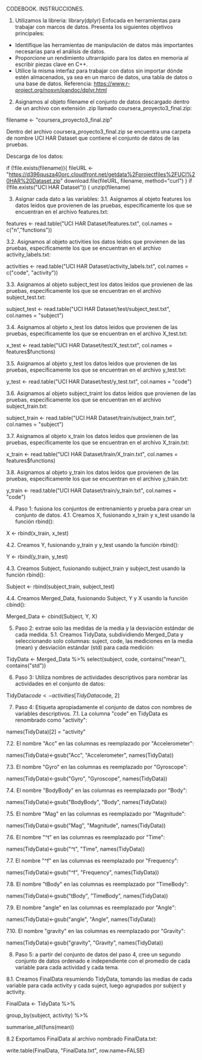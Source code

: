 CODEBOOK.
INSTRUCCIONES.

1. Utilizamos la libreria: library(dplyr)
Enfocada en herramientas para trabajar con marcos de datos. Presenta los siguientes objetivos principales:
- Identifique las herramientas de manipulación de datos más importantes necesarias para el análisis de datos.
- Proporcione un rendimiento ultrarrápido para los datos en memoria al escribir piezas clave en C++.
- Utilice la misma interfaz para trabajar con datos sin importar dónde estén almacenados, ya sea en un marco de datos, una tabla de datos o una base de datos.
Referencia: https://www.r-project.org/nosvn/pandoc/dplyr.html

2. Asignamos al objeto filename el conjunto de datos descargado dentro de un archivo con extensión .zip llamado coursera_proyecto3_final.zip:

filename <- "coursera_proyecto3_final.zip"

Dentro del archivo coursera_proyecto3_final.zip se encuentra una carpeta de nombre UCI HAR Dataset que contiene el conjunto de datos de las pruebas.

Descarga de los datos:

if (!file.exists(filename)){
  fileURL <- "https://d396qusza40orc.cloudfront.net/getdata%2Fprojectfiles%2FUCI%20HAR%20Dataset.zip"
  download.file(fileURL, filename, method="curl")
}
if (!file.exists("UCI HAR Dataset")) { 
  unzip(filename) 

3. Asignar cada dato a las variables:
3.1. Asignamos al objeto features los datos leidos que provienen de las pruebas, especificamente los que se encuentran en el archivo features.txt:

features <- read.table("UCI HAR Dataset/features.txt", col.names = c("n","functions"))

3.2. Asignamos al objeto activities los datos leidos que provienen de las pruebas, especificamente los que se encuentran en el archivo activity_labels.txt:

activities <- read.table("UCI HAR Dataset/activity_labels.txt", col.names = c("code", "activity"))

3.3. Asignamos al objeto subject_test los datos leidos que provienen de las pruebas, especificamente los que se encuentran en el archivo subject_test.txt:

subject_test <- read.table("UCI HAR Dataset/test/subject_test.txt", col.names = "subject")

3.4. Asignamos al objeto x_test los datos leidos que provienen de las pruebas, especificamente los que se encuentran en el archivo X_test.txt:

x_test <- read.table("UCI HAR Dataset/test/X_test.txt", col.names = features$functions)

3.5. Asignamos al objeto y_test los datos leidos que provienen de las pruebas, especificamente los que se encuentran en el archivo y_test.txt:

y_test <- read.table("UCI HAR Dataset/test/y_test.txt", col.names = "code")

3.6. Asignamos al objeto subject_traint los datos leidos que provienen de las pruebas, especificamente los que se encuentran en el archivo subject_train.txt:

subject_train <- read.table("UCI HAR Dataset/train/subject_train.txt", col.names = "subject")

3.7. Asignamos al objeto x_train los datos leidos que provienen de las pruebas, especificamente los que se encuentran en el archivo X_train.txt:

x_train <- read.table("UCI HAR Dataset/train/X_train.txt", col.names = features$functions)

3.8. Asignamos al objeto y_train los datos leidos que provienen de las pruebas, especificamente los que se encuentran en el archivo y_train.txt:

y_train <- read.table("UCI HAR Dataset/train/y_train.txt", col.names = "code")


4. Paso 1: fusiona los conjuntos de entrenamiento y prueba para crear un conjunto de datos.
4.1. Creamos X, fusionando x_train y x_test usando la función rbind():

X <- rbind(x_train, x_test)

4.2. Creamos Y, fusionando y_train y y_test usando la función rbind():

Y <- rbind(y_train, y_test)

4.3. Creamos Subject, fusionando subject_train y subject_test usando la función rbind():

Subject <- rbind(subject_train, subject_test)

4.4. Creamos Merged_Data, fusionando Subject, Y y X usando la función cbind():

Merged_Data <- cbind(Subject, Y, X)

5. Paso 2: extrae solo las medidas de la media y la desviación estándar de cada medida.
5.1. Creamos TidyData, subdividiendo Merged_Data y seleccionando solo columnas: suject, code, las mediciones en la media (mean) y desviación estándar (std) para cada medición: 

TidyData <- Merged_Data %>% select(subject, code, contains("mean"), contains("std"))


6. Paso 3: Utiliza nombres de actividades descriptivos para nombrar las actividades en el conjunto de datos:

TidyData$code <- activities[TidyData$code, 2]

7. Paso 4: Etiqueta apropiadamente el conjunto de datos con nombres de variables descriptivos.
7.1. La columna "code" en TidyData es renombrado como "activity":

names(TidyData)[2] = "activity"

7.2. El nombre "Acc" en las columnas es reemplazado por "Accelerometer":

names(TidyData)<-gsub("Acc", "Accelerometer", names(TidyData))

7.3. El nombre "Gyro" en las columnas es reemplazado por "Gyroscope":

names(TidyData)<-gsub("Gyro", "Gyroscope", names(TidyData))

7.4. El nombre "BodyBody" en las columnas es reemplazado por "Body":

names(TidyData)<-gsub("BodyBody", "Body", names(TidyData))

7.5. El nombre "Mag" en las columnas es reemplazado por "Magnitude":

names(TidyData)<-gsub("Mag", "Magnitude", names(TidyData))

7.6. El nombre "^t" en las columnas es reemplazado por "Time":

names(TidyData)<-gsub("^t", "Time", names(TidyData))

7.7. El nombre "^f" en las columnas es reemplazado por "Frequency":

names(TidyData)<-gsub("^f", "Frequency", names(TidyData))

7.8. El nombre "tBody" en las columnas es reemplazado por "TimeBody":

names(TidyData)<-gsub("tBody", "TimeBody", names(TidyData))

7.9. El nombre "angle" en las columnas es reemplazado por "Angle":

names(TidyData)<-gsub("angle", "Angle", names(TidyData))

7.10. El nombre "gravity" en las columnas es reemplazado por "Gravity":

names(TidyData)<-gsub("gravity", "Gravity", names(TidyData))


8. Paso 5: a partir del conjunto de datos del paso 4, cree un segundo conjunto de datos ordenado e independiente con el promedio de cada variable para cada actividad y cada tema.

8.1. Creamos FinalData resumiendo TidyData, tomando las medias de cada variable para cada activity y cada suject, luego agrupados por subject y activity.

FinalData <- TidyData %>%

group_by(subject, activity) %>%

summarise_all(funs(mean))

8.2 Exportamos FinalData al archivo nombrado FinalData.txt:

write.table(FinalData, "FinalData.txt", row.name=FALSE)
